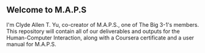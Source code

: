 ## Welcome to M.A.P.S

I'm Clyde Allen T. Yu, co-creator of M.A.P.S., one of The Big 3-1's members. This repository will contain all of our deliverables and outputs for the Human-Computer Interaction, along with a Coursera certificate and a user manual for M.A.P.S.
